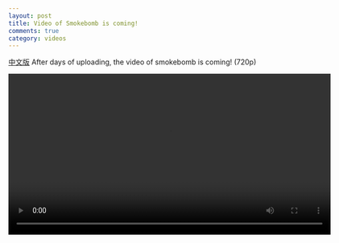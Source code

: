 ```yaml
---
layout: post
title: Video of Smokebomb is coming!
comments: true
category: videos
---
```

<a href="{% post_url 2012-10-16-smokebomb-video.zh %}">中文版</a>
After days of uploading, the video of smokebomb is coming! (720p)

<div>
<video id="HFI_Mad_Scientists_Exp1_Smokebomb" class="video-js vjs-default-skin"
    controls width=640>
    <source src="/videos/HFIMadScientists-Exp1-SmokeBomb.mp4" type='video/mp4' />
</video>
</div>
